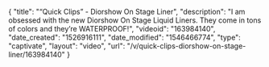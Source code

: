 {
    "title": "“Quick Clips” - Diorshow On Stage Liner",
    "description": "I am obsessed with the new Diorshow On Stage Liquid Liners. They come in tons of colors and they’re WATERPROOF!",
    "videoid": "163984140",
    "date_created": "1526916111",
    "date_modified": "1546466774",
    "type": "captivate",
    "layout": "video",
    "url": "\/v\/quick-clips-diorshow-on-stage-liner\/163984140"
}